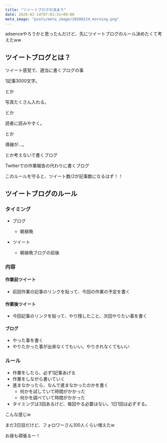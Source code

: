 ```yaml
---
title: "ツイートブログの決まり"
date: 2020-02-14T07:01:51+09:00
meta_image: "posts/meta_image/20200214_morning.png"
---
```


adsenceやろうかと思ったんだけど、先にツイートブログのルール決めたくて考えたww

## ツイートブログとは？

ツイート感覚で、適当に書くブログの事

1記事3000文字。

とか

写真たくさん入れる。

とか

読者に読みやすく。

とか

導線が…。

とか考えないで書くブログ

Twitterでの作業報告の代わりに書くブログ

このルールを守ると、ツイート数/2が記事数になるはず！！

## ツイートブログのルール

### タイミング

* ブログ
  * 朝昼晩

* ツイート
  * 朝昼晩ブログの前後

### 内容

#### 作業前ツイート

* 前回作業の記事のリンクを貼って、今回の作業の予定を書く

#### 作業後ツイート

* 今回記事のリンクを貼って、やり残したこと、次回やりたい事を書く

#### ブログ
* やった事を書く
* やりたかった事が出来なくてもいい。やりきれなくてもいい

### ルール

* 作業をしたら、必ず1記事あげる
* 作業をしながら書いていく
* 進まなかったら、なんで進まなかったのかを書く
  * 何かを試していて時間がかかった
  * 何かを調べていて時間がかかった
* タイミングは3回あるけど、毎回やる必要はない。1日1回は必ずする。

こんな感じw

まだ3日目だけど、フォロワーさん100人くらい増えたw

お昼も頑張るー！